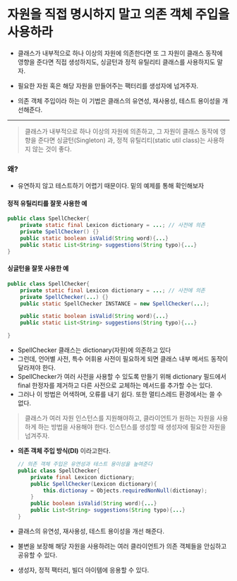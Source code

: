 
# 자원을 직접 명시하지 말고 의존 객체 주입을 사용하라

- 클래스가 내부적으로 하나 이상의 자원에 의존한다면 또 그 자원이 클래스 동작에 영향을 준다면 직접 생성하지도, 싱글턴과 정적 유틸리티 클래스를 사용하지도 말자.

- 필요한 자원 혹은 해당 자원을 만들어주는 팩터리를 생성자에 넘겨주자. 

- 의존 객체 주입이라 하는 이 기법은 클래스의 유연성, 재사용성, 테스트 용이성을 개선해준다.

---
> 클래스가 내부적으로 하나 이상의 자원에 의존하고, 그 자원이 클래스 동작에 영향을 준다면
싱글턴(Singleton) 과, 정적 유틸리티(static util class)는 사용하지 않는 것이 좋다.

### 왜?

- 유연하지 않고 테스트하기 어렵기 때문이다. 밑의 예제를 통해 확인해보자 

#### 정적 유틸리티를 잘못 사용한 예 

```java
public class SpellChecker{
    private static final Lexicon dictionary = ...; // 사전에 의존 
    private SpellChecker() {}
    public static boolean isValid(String word){...}
    public static List<String> suggestions(String typo){...}
}
```

#### 싱글턴을 잘못 사용한 예

```java
public class SpellChecker{
    private static final Lexicon dictionary = ...; // 사전에 의존 
    private SpellChecker(...) {} 
    public static SpellChecker INSTANCE = new SpellChecker(...);

    public static boolean isValid(String word){...}
    public static List<String> suggestions(String typo){...}

}
```

- SpellChecker 클래스는 dictionary(자원)에 의존하고 있다
- 그런데, 언어별 사전, 특수 어휘용 사전이 필요하게 되면 클래스 내부 메서드 동작이 달라져야 한다.
- SpellChecker가 여러 사전을 사용할 수 있도록 만들기 위해 dictionary 필드에서 final 한정자를 제거하고 다른 사전으로 교체하는 메서드를 추가할 수는 있다.
- 그러나 이 방법은 어색하며, 오류를 내기 쉽다. 또한 멀티스레드 환경에서는 쓸 수 없다.

> 클래스가 여러 자원 인스턴스를 지원해야하고, 클라이언트가 원하는 자원을 사용하게 하는 방법을 사용해야 한다. 인스턴스를 생성할 때 생성자에 필요한 자원을 넘겨주자.

- **의존 객체 주입 방식(DI)** 이라고한다.

    ```java
    // 의존 객체 주입은 유연성과 테스트 용이성을 높여준다 
    public class SpellChecker{
    	private final Lexicon dictionary;
    	public SpellChecker(Lexicon dictionary){
    		this.dictionay = Objects.requiredNonNull(dictionay);
    	}
    	public boolean isValid(String word){...}
    	public List<String> suggestions(String typo){...}
    }
    ```

- 클래스의 유연성, 재사용성, 테스트 용이성을 개선 해준다.
- 불변을 보장해 해당 자원을 사용하려는 여러 클라이언트가 의존 객체들을 안심하고 공유할 수 있다.
- 생성자, 정적 팩터리, 빌더 아이템에 응용할 수 있다.
